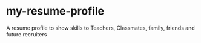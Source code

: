 # my-resume-profile
A resume profile to show skills to Teachers, Classmates, family, friends and future recruiters
